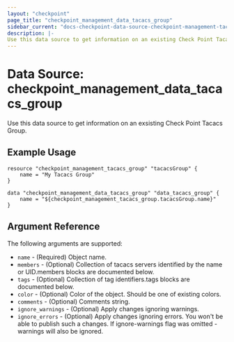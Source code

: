 ```yaml
---
layout: "checkpoint"
page_title: "checkpoint_management_data_tacacs_group"
sidebar_current: "docs-checkpoint-data-source-checkpoint-management-tacscs-group"
description: |-
Use this data source to get information on an existing Check Point Tacacs Group.
---
```


# Data Source: checkpoint_management_data_tacacs_group

Use this data source to get information on an exsisting Check Point Tacacs Group.

## Example Usage


```hcl
resource "checkpoint_management_tacacs_group" "tacacsGroup" {
    name = "My Tacacs Group"
}

data "checkpoint_management_data_tacacs_group" "data_tacacs_group" {
    name = "${checkpoint_management_tacacs_group.tacacsGroup.name}"
}
```

## Argument Reference

The following arguments are supported:

* `name` - (Required) Object name.
* `members` - (Optional) Collection of tacacs servers identified by the name or UID.members blocks are documented below.
* `tags` - (Optional) Collection of tag identifiers.tags blocks are documented below.
* `color` - (Optional) Color of the object. Should be one of existing colors.
* `comments` - (Optional) Comments string.
* `ignore_warnings` - (Optional) Apply changes ignoring warnings.
* `ignore_errors` - (Optional) Apply changes ignoring errors. You won't be able to publish such a changes. If ignore-warnings flag was omitted - warnings will also be ignored. 